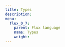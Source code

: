 ```yaml
---
title: Types
description:
menu:
  flux_0_7:
    parent: Flux language
    name: Types
    weight:
---
```

